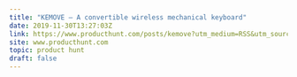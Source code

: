 ```yaml
---
title: "KEMOVE — A convertible wireless mechanical keyboard"
date: 2019-11-30T13:27:03Z
link: https://www.producthunt.com/posts/kemove?utm_medium=RSS&utm_source=hune
site: www.producthunt.com
topic: product hunt
draft: false
---
```

